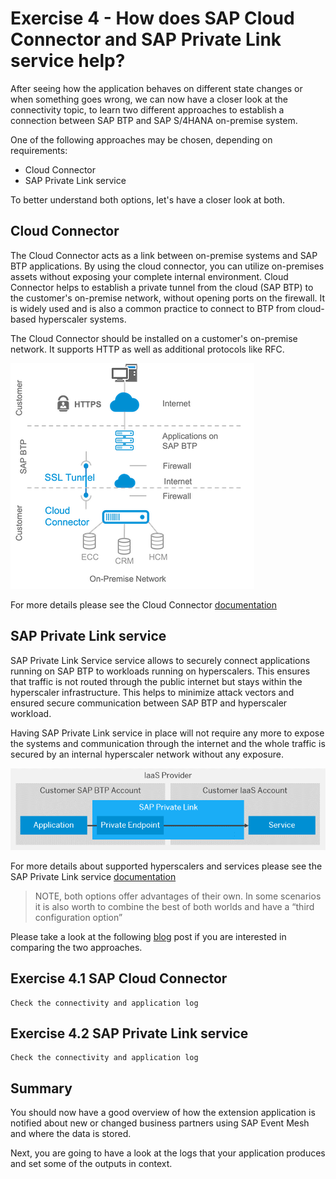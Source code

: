 # Exercise 4 - How does SAP Cloud Connector and SAP Private Link service help?

After seeing how the application behaves on different state changes or when something goes wrong, we can now have a closer look at the connectivity topic, to learn two different approaches to establish a connection between SAP BTP and SAP S/4HANA on-premise system.

One of the following approaches may be chosen, depending on requirements:
  * Cloud Connector
  * SAP Private Link service

To better understand both options, let's have a closer look at both.

## Cloud Connector

The Cloud Connector acts as a link between on-premise systems and SAP BTP applications. By using the cloud connector, you can utilize on-premises assets without exposing your complete internal environment. Cloud Connector helps to establish a private tunnel from the cloud (SAP BTP) to the customer's on-premise network, without opening ports on the firewall. It is widely used and is also a common practice to connect to BTP from cloud-based hyperscaler systems.

The Cloud Connector should be installed on a customer's on-premise network. It supports HTTP as well as additional protocols like RFC.  

![Cloud Connector](./images/cc.png)

For more details please see the Cloud Connector [documentation](https://help.sap.com/docs/CP_CONNECTIVITY/cca91383641e40ffbe03bdc78f00f681/e6c7616abb5710148cfcf3e75d96d596.html?locale=en-US) 


## SAP Private Link service

SAP Private Link Service service allows to securely connect applications running on SAP BTP to workloads running on hyperscalers. This ensures that traffic is not routed through the public internet but stays within the hyperscaler infrastructure. This helps to minimize attack vectors and ensured secure communication between SAP BTP and hyperscaler workload.

Having SAP Private Link service in place will not require any more to expose the systems and communication through the internet and the whole traffic is secured by an internal hyperscaler network without any exposure.

![SAP Private Link service](./images/privatelink.png)

For more details about supported hyperscalers and services please see the SAP Private Link service [documentation](https://help.sap.com/docs/PRIVATE_LINK/42acd88cb4134ba2a7d3e0e62c9fe6cf/3eb3bc7aa5db4b5da9dcdbf8ee478e52.html?locale=en-US) 


>NOTE, both options offer advantages of their own. In some scenarios it is also worth to combine the best of both worlds and have a “third configuration option”

Please take a look at the following [blog](https://blogs.sap.com/2022/07/07/btp-private-linky-swear-with-azure-running-cloud-connector-and-sap-private-link-side-by-side/) post if you are interested in comparing the two approaches.


## Exercise 4.1 SAP Cloud Connector
    Check the connectivity and application log

## Exercise 4.2 SAP Private Link service
    Check the connectivity and application log

## Summary

You should now have a good overview of how the extension application is notified about new or changed business partners using SAP Event Mesh and where the data is stored. 

Next, you are going to have a look at the logs that your application produces and set some of the outputs in context. 

